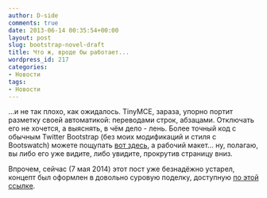 ```yaml
---
author: D-side
comments: true
date: 2013-06-14 00:35:54+00:00
layout: post
slug: bootstrap-novel-draft
title: Что ж, вроде бы работает...
wordpress_id: 217
categories:
- Новости
tags:
- Новости
---
```


...и не так плохо, как ожидалось. TinyMCE, зараза, упорно портит разметку своей автоматикой: переводами строк, абзацами. Отключать его не хочется, а выяснять, в чём дело - лень. Более точный код с обычным Twitter Bootstrap (без моих модификаций и стиля с Bootswatch) можете пощупать [вот здесь](http://dside.ru/e/gp4/index.html), а рабочий макет... ну, полагаю, вы либо его уже видите, либо увидите, прокрутив страницу вниз.

Впрочем, сейчас (7 мая 2014) этот пост уже безнадёжно устарел, концепт был оформлен в довольно суровую поделку, доступную [по этой ссылке](http://apart.dside.ru/).

